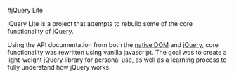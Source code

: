 #jQuery Lite

jQuery Lite is a project that attempts to rebuild some of the core functionality of jQuery.

Using the API documentation from both the [native DOM][native DOM] and [jQuery][jQuery], core functionality was rewritten using vanilla javascript. The goal was to create a light-weight jQuery library for personal use, as well as a learning process to fully understand how jQuery works.

[jQuery]: https://api.jquery.com/

[native DOM]: https://developer.mozilla.org/en-US/docs/Web/API/Document
